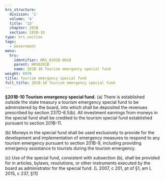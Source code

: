 ```yaml
---
hrs_structure:
  division: '1'
  volume: '4'
  title: '13'
  chapter: 201B
  section: 201B-10
type: hrs_section
tags:
  - Government
menu:
  hrs:
    identifier: HRS_0201B-0010
    parent: HRS0201B
    name: 201B-10 Tourism emergency special fund
weight: 6070
title: Tourism emergency special fund
full_title: 201B-10 Tourism emergency special fund
---
```

**§201B-10 Tourism emergency special fund.** (a) There is established outside the state treasury a tourism emergency special fund to be administered by the board, into which shall be deposited the revenues prescribed by section 237D-6.5(b). All investment earnings from moneys in the special fund shall be credited to the tourism special fund established pursuant to section 201B-11.

(b) Moneys in the special fund shall be used exclusively to provide for the development and implementation of emergency measures to respond to any tourism emergency pursuant to section 201B-9, including providing emergency assistance to tourists during the tourism emergency.

(c) Use of the special fund, consistent with subsection (b), shall be provided for in articles, bylaws, resolutions, or other instruments executed by the board as administrator for the special fund. [L 2007, c 201, pt of §1; am L 2015, c 237, §11]